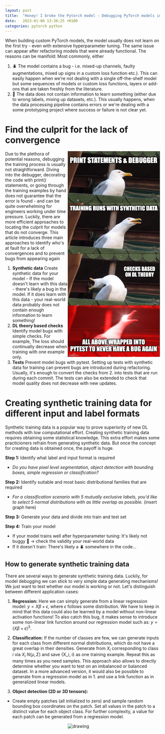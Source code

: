 ```yaml
---
layout: post
title:  "Honey! I broke the Pytorch model - Debugging PyTorch models in a structured manner"
date:   2023-01-06 13:36:25 +0100
categories: pytorch python
---
```


When building custom PyTorch models, the model usually does not learn on the first try - even with extensive hyperparameter tuning. The same issue can appear after refactoring models that were already functional.
The reasons can be manifold: Most commonly, either 
1. 🪲 The model contains a bug - i.e. mixed-up channels, faulty augmentations, mixed up signs in a custom loss function etc.). This can easily happen when we're not dealing with a single off-the-shelf model but some sequences of models or custom loss functions, layers or add-ons that are taken freshly from the literature.
2. 💾 The data does not contain information to learn something (either due to wrong labels, mixing up datasets, etc.). This usually happens, when the data processing pipeline contains errors or we're dealing with a some prototyping project where success or failure is not clear yet.

# Find the culprit for the lack of convergence
<img align="right" src="../images/debug_data_seagull.jpg" alt="drawing" style="width:300px;"  >

Due to the plethora of potential reasons, debugging the training process is usually not straightforward. Diving into the debugger, decorating the code with print() statements, or going through the training examples by hand does not guarantee that the error is found - and can be quite overwhelming for engineers working under time pressure.
Luckily, there are more efficient approaches to locating the culprit for models that do not converge. This article introduces three main approaches to identify who's at fault for a lack of convergences and to prevent bugs from appearing again

1. **Synthetic data** Create synthetic data for your model - If the model doesn't learn with this data - there's likely a bug in the model. If it does learn with this data - your real-world data probably does not contain enough information to learn something!
2. **DL theory based checks**  Identify model bugs with simple checks. For example, The loss should continually decrease when training with one example only.
3. **Tests** Prevent model bugs with pytest. Setting up tests with synthetic data for training can prevent bugs are introduced during refactoring. Usually, it's enough to convert the checks from 2. into tests that are run during each commit. The tests can also be extended to check that model quality does not decrease with new updates.




# Creating synthetic training data for different input and label formats
Synthetic training data is a popular way to prove superiority of new DL methods with low computational effort. Creating synthetic training data requires obtaining some statistical knowledge. This extra effort makes some practicioners refrain from generating synthetic data. But once the concept for creating data is obtained once, the payoff is huge.


**Step 1:** Identify what label and input format is required
- *Do you have pixel level segmentation, object detection with bounding boxes, simple regression or classification?*

**Step 2:** Identify suitable and most basic distributional families that are required
- *For a classification scenario with 5 mutually exclusive labels, you'd like to select 5 normal distributions with as little overlap as possible.* (insert graph here)

**Step 3:** Generate your data and divide into train and test set

**Step 4:** Train your model
- If your model trains well after hyperparameter tuning: It's likely not buggy 🎉 -> check the validity your real-world data
- If it doesn't train: There's likely a 🪲 somewhere in the code...


## How to generate synthetic training data
There are several ways to generate synthetic training data. Luckily, for model debugging we can stick to very simple data generating mechanisms! We just want to test whether our model is working or not.
Let's distinguish between different application cases:

1. **Regression:**  Here we can simply generate from a linear regression model: $y = X \beta + \epsilon$, where $\epsilon$ follows some distribution. We have to keep in mind that this data could also be learned by a model without non-linear activation functions! To also catch this bug, it makes sense to introduce some non-linear link function around our regression model such as: $y = (X \beta + \epsilon)^3$. 

2. **Classification:** If the number of classes are few, we can generate inputs for each class from different normal distributions, which do not have a great overlap in their densities. Generate from $X_i$ corresponding to class $i$ via $X_i ~ N(\mu, \Sigma)$ and save {X_i, i} as one training example. Repeat this as many times as you need samples. This approach also allows to directly determine whether you want to test on an imbalanced or balanced dataset. In a more advanced version, it would also be possible to generate from a regression model as in 1. and use a link function as in generalized linear models.

3. **Object detection (2D or 3D tensors):**
- Create empty patches (all initialized to zero) and sample random bounding box coordinates on the patch. Set all values in the patch to a distinct value for each object class. For further complexity, a value for each patch can be generated from a regression model.

<img align="right" src="https://clarahoffmann.github.io/clarahoffmann/images/object_detection_generate_data.jpg" alt="drawing" style="width:300px;"  >


